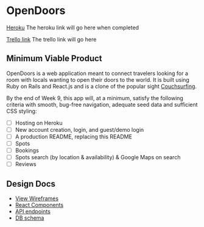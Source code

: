 # OpenDoors

[Heroku][heroku] The heroku link will go here when completed

[Trello link][trello] The trello link will go here

[heroku]: http://www.herokuapp.com
[trello]: https://trello.com/

## Minimum Viable Product

OpenDoors is a web application meant to connect travelers looking for a room with locals wanting to open their doors to the world. It is built using Ruby on Rails and React.js and is a clone of the popular sight [Couchsurfing](https://www.couchsurfing.com/).

By the end of Week 9, this app will, at a minimum, satisfy the
following criteria with smooth, bug-free navigation, adequate seed data and
sufficient CSS styling:
- [ ] Hosting on Heroku
- [ ] New account creation, login, and guest/demo login
- [ ] A production README, replacing this README
- [ ] Spots
- [ ] Bookings
- [ ] Spots search (by location & availability) & Google Maps on search
- [ ] Reviews

## Design Docs

* [View Wireframes][wireframes]
* [React Components][components]
* [API endpoints][api-endpoints]
* [DB schema][schema]

[components]: docs/component-hierarchy.md
[wireframes]: docs/wireframes
[api-endpoints]: docs/api-endpoints.md
[schema]: docs/schema.md
